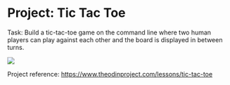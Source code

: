 # Project: Tic Tac Toe 

Task: Build a tic-tac-toe game on the command line where two human players can play against each other and the board is displayed in between turns.

<img src="https://i.ibb.co/tQz2yYW/Screen-Shot-2020-12-28-at-9-32-47-PM.png">


Project reference: https://www.theodinproject.com/lessons/tic-tac-toe